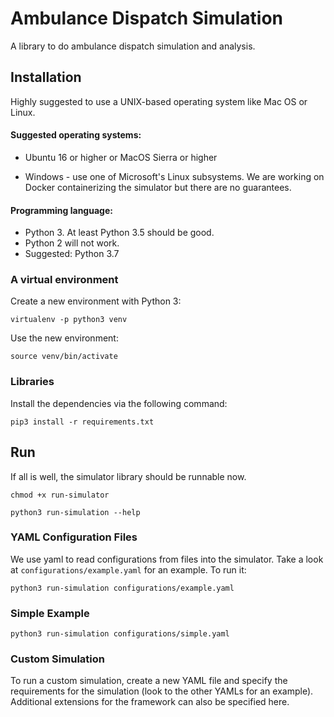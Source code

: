 # Ambulance Dispatch Simulation

A library to do ambulance dispatch simulation and analysis.

## Installation

Highly suggested to use a UNIX-based operating system like Mac OS or Linux. 

#### Suggested operating systems: 

- Ubuntu 16 or higher or MacOS Sierra or higher

- Windows - use one of Microsoft's Linux subsystems. We are working on Docker containerizing
the simulator but there are no guarantees. 

#### Programming language: 
- Python 3. At least Python 3.5 should be good.
- Python 2 will not work. 
- Suggested: Python 3.7


### A virtual environment

Create a new environment with Python 3: 

`virtualenv -p python3 venv`

Use the new environment:

`source venv/bin/activate`


### Libraries

Install the dependencies via the following command:

`pip3 install -r requirements.txt` 


## Run

If all is well, the simulator library should be runnable now. 

`chmod +x run-simulator`

`python3 run-simulation --help`

### YAML Configuration Files

We use yaml to read configurations from files into the simulator. Take a look 
at `configurations/example.yaml` for an example. To run it:

`python3 run-simulation configurations/example.yaml`

### Simple Example

`python3 run-simulation configurations/simple.yaml`  

### Custom Simulation

To run a custom simulation, create a new YAML file and specify the requirements for the simulation (look to the other YAMLs for an example). Additional extensions for the framework can also be specified here.
